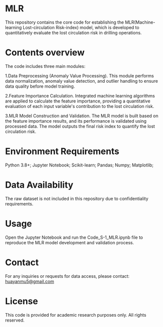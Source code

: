 # MLR
This repository contains the core code for establishing the MLR(Machine-learning Lost-circulation Risk-index) model, which is developed to quantitatively evaluate the lost circulation risk in drilling operations. 

# Contents overview
The code includes three main modules:

1.Data Preprocessing (Anomaly Value Processing).
This module performs data normalization, anomaly value detection, and outlier handling to ensure data quality before model training.

2.Feature Importance Calculation.
Integrated machine learning algorithms are applied to calculate the feature importance, providing a quantitative evaluation of each input variable's contribution to the lost circulation risk.

3.MLR Model Construction and Validation.
The MLR model is built based on the feature importance results, and its performance is validated using processed data. The model outputs the final risk index to quantify the lost circulation risk.

# Environment Requirements
Python 3.8+;
Jupyter Notebook;
Scikit-learn;
Pandas;
Numpy;
Matplotlib;

# Data Availability
The raw dataset is not included in this repository due to confidentiality requirements.

# Usage
Open the Jupyter Notebook and run the Code_S-1_MLR.ipynb file to reproduce the MLR model development and validation process.

# Contact
For any inquiries or requests for data access, please contact: huayanmu5@gmail.com

# License
This code is provided for academic research purposes only. All rights reserved.
